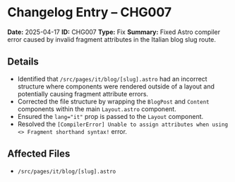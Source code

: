# Changelog Entry – CHG007

**Date:** 2025-04-17
**ID:** CHG007
**Type:** Fix
**Summary:** Fixed Astro compiler error caused by invalid fragment attributes in the Italian blog slug route.

## Details

- Identified that `/src/pages/it/blog/[slug].astro` had an incorrect structure where components were rendered outside of a layout and potentially causing fragment attribute errors.
- Corrected the file structure by wrapping the `BlogPost` and `Content` components within the main `Layout.astro` component.
- Ensured the `lang="it"` prop is passed to the `Layout` component.
- Resolved the `[CompilerError] Unable to assign attributes when using <> Fragment shorthand syntax!` error.

## Affected Files

- `/src/pages/it/blog/[slug].astro`
